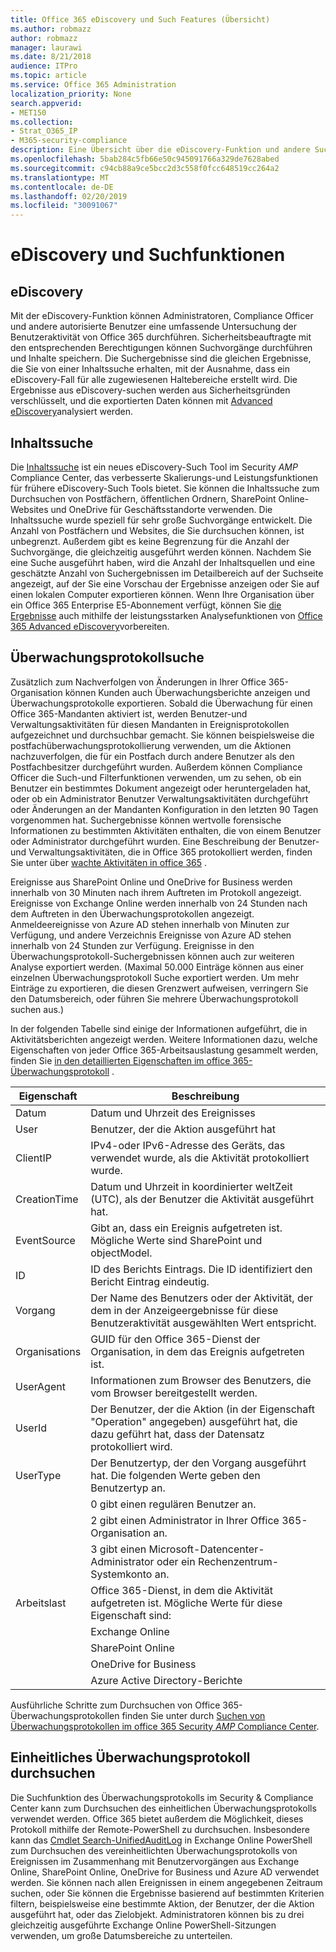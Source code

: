 ```yaml
---
title: Office 365 eDiscovery und Such Features (Übersicht)
ms.author: robmazz
author: robmazz
manager: laurawi
ms.date: 8/21/2018
audience: ITPro
ms.topic: article
ms.service: Office 365 Administration
localization_priority: None
search.appverid:
- MET150
ms.collection:
- Strat_O365_IP
- M365-security-compliance
description: Eine Übersicht über die eDiscovery-Funktion und andere Suchfeatures in Office 365 für die Überwachung und Transparenz.
ms.openlocfilehash: 5bab284c5fb66e50c945091766a329de7628abed
ms.sourcegitcommit: c94cb88a9ce5bcc2d3c558f0fcc648519cc264a2
ms.translationtype: MT
ms.contentlocale: de-DE
ms.lasthandoff: 02/20/2019
ms.locfileid: "30091067"
---
```

# <a name="ediscovery-and-search-features"></a>eDiscovery und Suchfunktionen 

## <a name="ediscovery"></a>eDiscovery
Mit der eDiscovery-Funktion können Administratoren, Compliance Officer und andere autorisierte Benutzer eine umfassende Untersuchung der Benutzeraktivität von Office 365 durchführen. Sicherheitsbeauftragte mit den entsprechenden Berechtigungen können Suchvorgänge durchführen und Inhalte speichern. Die Suchergebnisse sind die gleichen Ergebnisse, die Sie von einer Inhaltssuche erhalten, mit der Ausnahme, dass ein eDiscovery-Fall für alle zugewiesenen Haltebereiche erstellt wird. Die Ergebnisse aus eDiscovery-suchen werden aus Sicherheitsgründen verschlüsselt, und die exportierten Daten können mit [Advanced eDiscovery](https://support.office.com/article/office-365-advanced-ediscovery-fd53438a-a760-45f6-9df4-861b50161ae4)analysiert werden.

## <a name="content-search"></a>Inhaltssuche
Die [Inhaltssuche](https://support.office.com/article/Run-a-Content-Search-in-the-Office-365-Security-Compliance-Center-61852fd9-fe8a-4880-a339-cb19ed3bff4a) ist ein neues eDiscovery-Such Tool im Security _AMP_ Compliance Center, das verbesserte Skalierungs-und Leistungsfunktionen für frühere eDiscovery-Such Tools bietet. Sie können die Inhaltssuche zum Durchsuchen von Postfächern, öffentlichen Ordnern, SharePoint Online-Websites und OneDrive für Geschäftsstandorte verwenden. Die Inhaltssuche wurde speziell für sehr große Suchvorgänge entwickelt. Die Anzahl von Postfächern und Websites, die Sie durchsuchen können, ist unbegrenzt. Außerdem gibt es keine Begrenzung für die Anzahl der Suchvorgänge, die gleichzeitig ausgeführt werden können. Nachdem Sie eine Suche ausgeführt haben, wird die Anzahl der Inhaltsquellen und eine geschätzte Anzahl von Suchergebnissen im Detailbereich auf der Suchseite angezeigt, auf der Sie eine Vorschau der Ergebnisse anzeigen oder Sie auf einen lokalen Computer exportieren können. Wenn Ihre Organisation über ein Office 365 Enterprise E5-Abonnement verfügt, können Sie [die Ergebnisse](https://support.office.com/article/Run-a-Content-Search-in-the-Office-365-Security-Compliance-Center-61852fd9-fe8a-4880-a339-cb19ed3bff4a#prepare) auch mithilfe der leistungsstarken Analysefunktionen von [Office 365 Advanced eDiscovery](http://go.microsoft.com/fwlink/p/?LinkID=620116)vorbereiten.

## <a name="audit-log-search"></a>Überwachungsprotokollsuche
Zusätzlich zum Nachverfolgen von Änderungen in Ihrer Office 365-Organisation können Kunden auch Überwachungsberichte anzeigen und Überwachungsprotokolle exportieren. Sobald die Überwachung für einen Office 365-Mandanten aktiviert ist, werden Benutzer-und Verwaltungsaktivitäten für diesen Mandanten in Ereignisprotokollen aufgezeichnet und durchsuchbar gemacht. Sie können beispielsweise die postfachüberwachungsprotokollierung verwenden, um die Aktionen nachzuverfolgen, die für ein Postfach durch andere Benutzer als den Postfachbesitzer durchgeführt wurden. Außerdem können Compliance Officer die Such-und Filterfunktionen verwenden, um zu sehen, ob ein Benutzer ein bestimmtes Dokument angezeigt oder heruntergeladen hat, oder ob ein Administrator Benutzer Verwaltungsaktivitäten durchgeführt oder Änderungen an der Mandanten Konfiguration in den letzten 90 Tagen vorgenommen hat. Suchergebnisse können wertvolle forensische Informationen zu bestimmten Aktivitäten enthalten, die von einem Benutzer oder Administrator durchgeführt wurden. Eine Beschreibung der Benutzer-und Verwaltungsaktivitäten, die in Office 365 protokolliert werden, finden Sie unter über [wachte Aktivitäten in office 365](https://support.office.com/article/Search-the-audit-log-in-the-Office-365-Security-Compliance-Center-0d4d0f35-390b-4518-800e-0c7ec95e946c#auditlogevents) .

Ereignisse aus SharePoint Online und OneDrive for Business werden innerhalb von 30 Minuten nach ihrem Auftreten im Protokoll angezeigt. Ereignisse von Exchange Online werden innerhalb von 24 Stunden nach dem Auftreten in den Überwachungsprotokollen angezeigt. Anmeldeereignisse von Azure AD stehen innerhalb von Minuten zur Verfügung, und andere Verzeichnis Ereignisse von Azure AD stehen innerhalb von 24 Stunden zur Verfügung. Ereignisse in den Überwachungsprotokoll-Suchergebnissen können auch zur weiteren Analyse exportiert werden. (Maximal 50.000 Einträge können aus einer einzelnen Überwachungsprotokoll Suche exportiert werden. Um mehr Einträge zu exportieren, die diesen Grenzwert aufweisen, verringern Sie den Datumsbereich, oder führen Sie mehrere Überwachungsprotokoll suchen aus.)

In der folgenden Tabelle sind einige der Informationen aufgeführt, die in Aktivitätsberichten angezeigt werden. Weitere Informationen dazu, welche Eigenschaften von jeder Office 365-Arbeitsauslastung gesammelt werden, finden Sie [in den detaillierten Eigenschaften im office 365-Überwachungsprotokoll](https://support.office.com/article/detailed-properties-in-the-office-365-audit-log-ce004100-9e7f-443e-942b-9b04098fcfc3
) .

| Eigenschaft | Beschreibung |
|----------------|----------------------------------------------------------------------------------------------------------------------|
| Datum | Datum und Uhrzeit des Ereignisses |
| User | Benutzer, der die Aktion ausgeführt hat |
| ClientIP | IPv4-oder IPv6-Adresse des Geräts, das verwendet wurde, als die Aktivität protokolliert wurde. |
| CreationTime | Datum und Uhrzeit in koordinierter weltZeit (UTC), als der Benutzer die Aktivität ausgeführt hat. |
| EventSource | Gibt an, dass ein Ereignis aufgetreten ist. Mögliche Werte sind SharePoint und objectModel. |
| ID | ID des Berichts Eintrags. Die ID identifiziert den Bericht Eintrag eindeutig. |
| Vorgang | Der Name des Benutzers oder der Aktivität, der dem in der Anzeigeergebnisse für diese Benutzeraktivität ausgewählten Wert entspricht. |
| Organisations | GUID für den Office 365-Dienst der Organisation, in dem das Ereignis aufgetreten ist. |
| UserAgent | Informationen zum Browser des Benutzers, die vom Browser bereitgestellt werden. |
| UserId | Der Benutzer, der die Aktion (in der Eigenschaft "Operation" angegeben) ausgeführt hat, die dazu geführt hat, dass der Datensatz protokolliert wird. |
| UserType | Der Benutzertyp, der den Vorgang ausgeführt hat. Die folgenden Werte geben den Benutzertyp an. |
|  | 0 gibt einen regulären Benutzer an. |
|  | 2 gibt einen Administrator in Ihrer Office 365-Organisation an. |
|  | 3 gibt einen Microsoft-Datencenter-Administrator oder ein Rechenzentrum-Systemkonto an. |
| Arbeitslast | Office 365-Dienst, in dem die Aktivität aufgetreten ist. Mögliche Werte für diese Eigenschaft sind: |
|  | Exchange Online |
|  | SharePoint Online |
|  | OneDrive for Business |
|  | Azure Active Directory-Berichte |


Ausführliche Schritte zum Durchsuchen von Office 365-Überwachungsprotokollen finden Sie unter durch [Suchen von Überwachungsprotokollen im office 365 Security _AMP_ Compliance Center](https://support.office.com/article/Search-the-audit-log-in-the-Office-365-Security-Compliance-Center-0d4d0f35-390b-4518-800e-0c7ec95e946c).

## <a name="search-unified-audit-log"></a>Einheitliches Überwachungsprotokoll durchsuchen
Die Suchfunktion des Überwachungsprotokolls im Security & Compliance Center kann zum Durchsuchen des einheitlichen Überwachungsprotokolls verwendet werden. Office 365 bietet außerdem die Möglichkeit, dieses Protokoll mithilfe der Remote-PowerShell zu durchsuchen. Insbesondere kann das [Cmdlet Search-UnifiedAuditLog](https://docs.microsoft.com/powershell/module/exchange/policy-and-compliance-audit/Search-UnifiedAuditLog?view=exchange-ps) in Exchange Online PowerShell zum Durchsuchen des vereinheitlichten Überwachungsprotokolls von Ereignissen im Zusammenhang mit Benutzervorgängen aus Exchange Online, SharePoint Online, OneDrive for Business und Azure AD verwendet werden. Sie können nach allen Ereignissen in einem angegebenen Zeitraum suchen, oder Sie können die Ergebnisse basierend auf bestimmten Kriterien filtern, beispielsweise eine bestimmte Aktion, der Benutzer, der die Aktion ausgeführt hat, oder das Zielobjekt. Administratoren können bis zu drei gleichzeitig ausgeführte Exchange Online PowerShell-Sitzungen verwenden, um große Datumsbereiche zu unterteilen.
